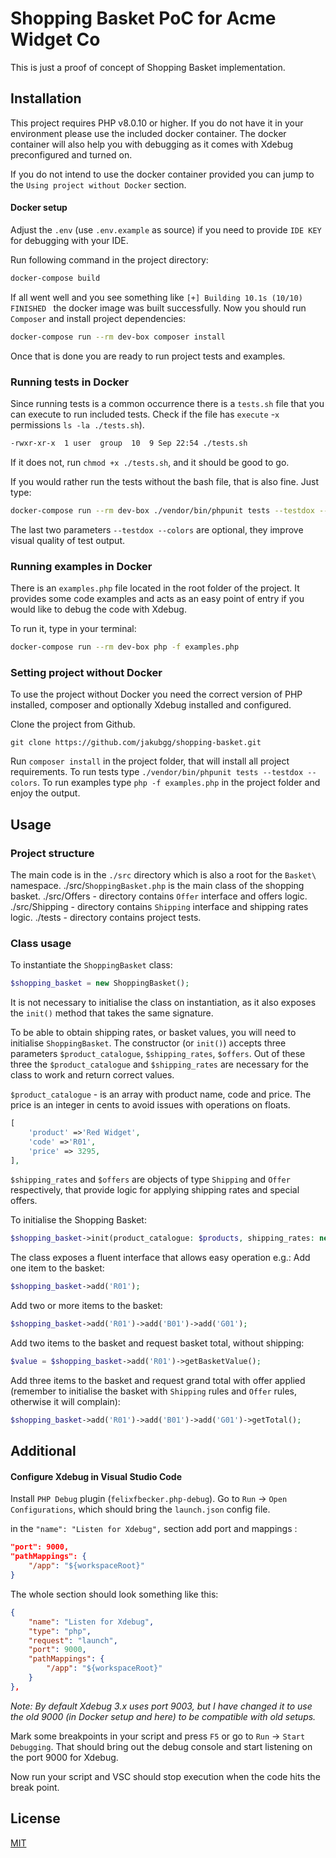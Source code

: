 # Shopping Basket PoC for Acme Widget Co

This is just a proof of concept of Shopping Basket implementation. 

## Installation

This project requires PHP v8.0.10 or higher. 
If you do not have it in your environment please use the included docker container.
The docker container will also help you with debugging as it comes with Xdebug preconfigured and turned on.

If you do not intend to use the docker container provided you can jump to the `Using project without Docker` section.

#### Docker setup
Adjust the `.env` (use `.env.example` as source) if you need to provide `IDE KEY` for debugging with your IDE.

Run following command in the project directory:

```bash
docker-compose build
```

If all went well and you see something like `[+] Building 10.1s (10/10) FINISHED ` the docker image was built successfully.
Now you should run `Composer` and install project dependencies:

```bash
docker-compose run --rm dev-box composer install
```

Once that is done you are ready to run project tests and examples. 

### Running tests in Docker
Since running tests is a common occurrence there is a `tests.sh` file that you can execute to run included tests.
Check if the file has `execute` -`x` permissions `ls -la ./tests.sh`). 

```bash
-rwxr-xr-x  1 user  group  10  9 Sep 22:54 ./tests.sh
```
If it does not, run `chmod +x ./tests.sh`, and it should be good to go. 

If you would rather run the tests without the bash file, that is also fine. Just type:

```bash
docker-compose run --rm dev-box ./vendor/bin/phpunit tests --testdox --colors
```
The last two parameters `--testdox --colors` are optional, they improve visual quality of test output.

### Running examples in Docker
There is an `examples.php` file located in the root folder of the project. 
It provides some code examples and acts as an easy point of entry if you would like to debug the code with Xdebug. 

To run it, type in your terminal:
```bash
docker-compose run --rm dev-box php -f examples.php
```

### Setting project without Docker
To use the project without Docker you need the correct version of PHP installed, composer and optionally Xdebug installed and configured. 

Clone the project from Github. 
```
git clone https://github.com/jakubgg/shopping-basket.git
```

Run `composer install` in the project folder,  that will install all project requirements. 
To run tests type `./vendor/bin/phpunit tests --testdox --colors`.
To run examples type `php -f examples.php` in the project folder and enjoy the output.


## Usage

### Project structure
The main code is in the `./src` directory which is also a root for the `Basket\` namespace.
./src/`ShoppingBasket.php` is the main class of the shopping basket. 
./src/Offers - directory contains `Offer` interface and offers logic. 
./src/Shipping - directory contains `Shipping` interface and shipping rates logic.
./tests - directory contains project tests. 

### Class usage
To instantiate the `ShoppingBasket` class:
```php
$shopping_basket = new ShoppingBasket();
```
It is not necessary to initialise the class on instantiation, as it also exposes the `init()` method that takes the same signature. 

To be able to obtain shipping rates, or basket values, you will need to initialise `ShoppingBasket`.
The constructor (or `init()`) accepts three parameters `$product_catalogue`, `$shipping_rates`, `$offers`. 
Out of these three the `$product_catalogue` and `$shipping_rates` are necessary for the class to work and return correct values.

`$product_catalogue` - is an array with product name, code and price. The price is an integer in cents to avoid issues with operations on floats. 
```php
[
    'product' =>'Red Widget',
    'code' =>'R01',
    'price' => 3295,
],
```
`$shipping_rates` and `$offers` are objects of type `Shipping` and `Offer` respectively, that provide logic for applying shipping rates and special offers. 

To initialise the Shopping Basket:
```php
$shopping_basket->init(product_catalogue: $products, shipping_rates: new StandardShipping(), offers: new RedOffer());
```

The class exposes a fluent interface that allows easy operation e.g.:
Add one item to the basket:
```php
$shopping_basket->add('R01');
```

Add two or more items to the basket:
```php
$shopping_basket->add('R01')->add('B01')->add('G01');
```

Add two items to the basket and request basket total, without shipping:
```php
$value = $shopping_basket->add('R01')->getBasketValue();
```

Add three items to the basket and request grand total with offer applied (remember to initialise the basket with `Shipping` rules and `Offer` rules, otherwise it will complain):
```php
$shopping_basket->add('R01')->add('B01')->add('G01')->getTotal();
```


## Additional

#### Configure Xdebug in Visual Studio Code 
Install `PHP Debug` plugin (`felixfbecker.php-debug`).
Go to `Run` -> `Open Configurations`, which should bring the `launch.json` config file.

in the `"name": "Listen for Xdebug",` section add port and mappings : 

```json
"port": 9000,
"pathMappings": {
    "/app": "${workspaceRoot}"
}
```

The whole section should look something like this:

```json
{
    "name": "Listen for Xdebug",
    "type": "php",
    "request": "launch",
    "port": 9000,
    "pathMappings": {
        "/app": "${workspaceRoot}"
    }
},
```

_Note: By default Xdebug 3.x uses port 9003, but I have changed it to use the old 9000 (in Docker setup and here) to be compatible with old setups._

Mark some breakpoints in your script and press `F5` or go to `Run` -> `Start Debugging`. That should bring out the debug console and start listening on the port 9000 for Xdebug. 

Now run your script and VSC should stop execution when the code hits the break point. 


## License
[MIT](https://choosealicense.com/licenses/mit/)